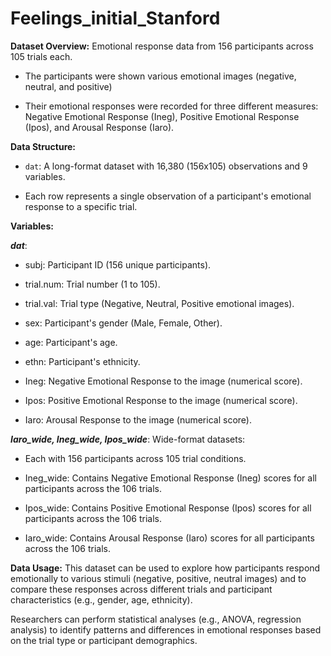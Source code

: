# Feelings_initial_Stanford

**Dataset Overview:**
Emotional response data from 156 participants across 105 trials each. 

- The participants were shown various emotional images (negative, neutral, and positive)

- Their emotional responses were recorded for three different measures: Negative Emotional Response (Ineg), Positive Emotional Response (Ipos), and Arousal Response (Iaro).

**Data Structure:**
- `dat`: A long-format dataset with 16,380 (156x105) observations and 9 variables.

- Each row represents a single observation of a participant's emotional response to a specific trial.

**Variables:**

***dat***:

- subj: Participant ID (156 unique participants).

- trial.num: Trial number (1 to 105).

- trial.val: Trial type (Negative, Neutral, Positive emotional images).

- sex: Participant's gender (Male, Female, Other).

- age: Participant's age.

- ethn: Participant's ethnicity.

- Ineg: Negative Emotional Response to the image (numerical score).

- Ipos: Positive Emotional Response to the image (numerical score).

- Iaro: Arousal Response to the image (numerical score).


***Iaro_wide, Ineg_wide, Ipos_wide***:
Wide-format datasets: 

- Each with 156 participants across 105 trial conditions. 

- Ineg_wide: Contains Negative Emotional Response (Ineg) scores for all participants across the 106 trials.

- Ipos_wide: Contains Positive Emotional Response (Ipos) scores for all participants across the 106 trials.

- Iaro_wide: Contains Arousal Response (Iaro) scores for all participants across the 106 trials.

**Data Usage:**
This dataset can be used to explore how participants respond emotionally to various stimuli (negative, positive, neutral images) and to compare these responses across different trials and participant characteristics (e.g., gender, age, ethnicity).

Researchers can perform statistical analyses (e.g., ANOVA, regression analysis) to identify patterns and differences in emotional responses based on the trial type or participant demographics.


